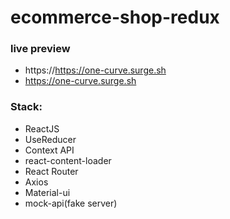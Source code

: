 # ecommerce-shop-redux

### live preview
- https://https://one-curve.surge.sh
- https://one-curve.surge.sh


### Stack:
- ReactJS 
- UseReducer
- Context API
- react-content-loader
- React Router
- Axios
- Material-ui
- mock-api(fake server)
